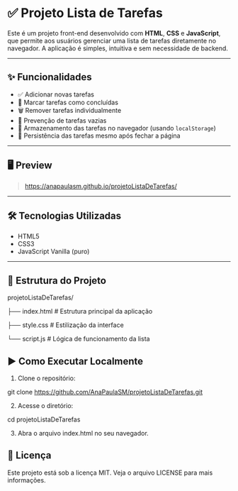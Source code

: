 # ✅ Projeto Lista de Tarefas

Este é um projeto front-end desenvolvido com **HTML**, **CSS** e **JavaScript**, que permite aos usuários gerenciar uma lista de tarefas diretamente no navegador. A aplicação é simples, intuitiva e sem necessidade de backend.

---

## ✨ Funcionalidades

- ✅ Adicionar novas tarefas
- 📝 Marcar tarefas como concluídas
- 🗑️ Remover tarefas individualmente
- 🚫 Prevenção de tarefas vazias
- 💾 Armazenamento das tarefas no navegador (usando `localStorage`)
- 🔁 Persistência das tarefas mesmo após fechar a página

---

## 🖥️ Preview

> https://anapaulasm.github.io/projetoListaDeTarefas/

---

## 🛠️ Tecnologias Utilizadas

- HTML5
- CSS3
- JavaScript Vanilla (puro)

---

## 📁 Estrutura do Projeto

projetoListaDeTarefas/

├── index.html # Estrutura principal da aplicação

├── style.css # Estilização da interface

└── script.js # Lógica de funcionamento da lista



## ▶️ Como Executar Localmente

1. Clone o repositório:

git clone https://github.com/AnaPaulaSM/projetoListaDeTarefas.git

2. Acesse o diretório:

cd projetoListaDeTarefas

3. Abra o arquivo index.html no seu navegador.

## 📄 Licença
Este projeto está sob a licença MIT. Veja o arquivo LICENSE para mais informações.
